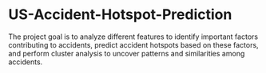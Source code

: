 # US-Accident-Hotspot-Prediction
The project goal is to analyze different features to identify important factors contributing to accidents, predict accident hotspots based on these factors, and perform cluster analysis to uncover patterns and similarities among accidents.

